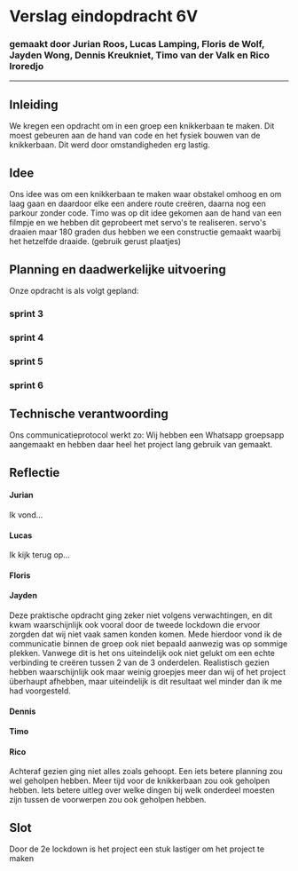 # Verslag eindopdracht 6V
### gemaakt door Jurian Roos, Lucas Lamping, Floris de Wolf, Jayden Wong, Dennis Kreukniet, Timo van der Valk en Rico Iroredjo

---

## Inleiding
We kregen een opdracht om in een groep een knikkerbaan te maken. Dit moest gebeuren aan de hand van code en het fysiek bouwen van de knikkerbaan. Dit werd door omstandigheden erg lastig.



## Idee
Ons idee was om een knikkerbaan te maken waar obstakel omhoog en om laag gaan en daardoor elke een andere route creëren, daarna nog een parkour zonder code. Timo was op dit idee gekomen aan de hand van een filmpje en we hebben dit geprobeert met servo's te realiseren. servo's draaien maar 180 graden dus hebben we een constructie gemaakt waarbij het hetzelfde draaide.
(gebruik gerust plaatjes)



## Planning en daadwerkelijke uitvoering
Onze opdracht is als volgt gepland:

### sprint 3

### sprint 4

### sprint 5

### sprint 6



## Technische verantwoording
Ons communicatieprotocol werkt zo:
Wij hebben een Whatsapp groepsapp aangemaakt en hebben daar heel het project lang gebruik van gemaakt.


## Reflectie
#### Jurian
Ik vond...

#### Lucas
Ik kijk terug op...

#### Floris

#### Jayden
Deze praktische opdracht ging zeker niet volgens verwachtingen, en dit kwam waarschijnlijk ook vooral door de tweede lockdown die ervoor zorgden dat wij niet vaak samen konden komen. Mede hierdoor vond ik de communicatie binnen de groep ook niet bepaald aanwezig was op sommige plekken. Vanwege dit is het ons uiteindelijk ook niet gelukt om een echte verbinding te creëren tussen 2 van de 3 onderdelen. Realistisch gezien hebben waarschijnlijk ook maar weinig groepjes meer dan wij of het project überhaupt afhebben, maar uiteindelijk is dit resultaat wel minder dan ik me had voorgesteld.
#### Dennis

#### Timo

#### Rico
Achteraf gezien ging niet alles zoals gehoopt. Een iets betere planning zou wel geholpen hebben. Meer tijd voor de knikkerbaan zou ook geholpen hebben. Iets betere uitleg over welke dingen bij welk onderdeel moesten zijn tussen de voorwerpen zou ook geholpen hebben.
## Slot
Door de 2e lockdown is het project een stuk lastiger om het project te maken
